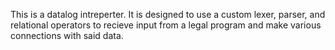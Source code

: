 This is a datalog intreperter. It is designed to use a custom lexer, parser, and relational operators to recieve input from a legal program and make various connections with said data. 
